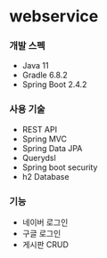 # webservice

### 개발 스펙
* Java 11
* Gradle 6.8.2
* Spring Boot 2.4.2

### 사용 기술
* REST API
* Spring MVC
* Spring Data JPA
* Querydsl
* Spring boot security
* h2 Database

### 기능
* 네이버 로그인
* 구글 로그인
* 게시판 CRUD 
